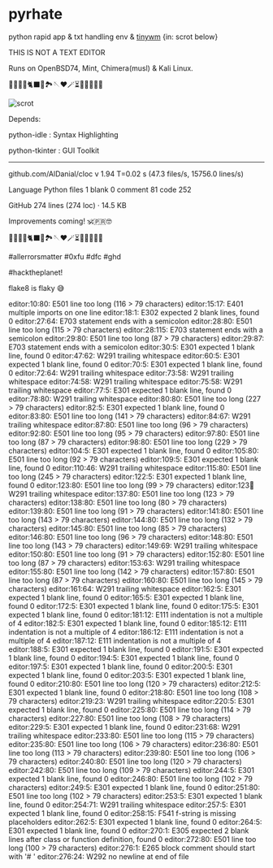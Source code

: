 # pyrhate
python rapid app &amp; txt handling env & [tinywm](https://www.github.com/hardkorebob/tinywm) {in: scrot below}

THIS IS NOT A TEXT EDITOR

Runs on OpenBSD74, Mint, Chimera(musl) & Kali Linux.

🐡🐧🐍🐚🐈‍⬛🦤🏞🪡♥️🪄⏳️🎲🎯🧩🏅🎉

![scrot](https://github.com/hardkorebob/pyrhate/blob/main/scrot.png)

Depends:
  
  python-idle : Syntax Highlighting
  
  python-tkinter : GUI Toolkit

---

github.com/AlDanial/cloc v 1.94  T=0.02 s (47.3 files/s, 15756.0 lines/s)


Language   Python                    files 1          blank 0       comment 81           code 252


                                    

GitHub 274 lines (274 loc) · 14.5 KB

Improvements coming! 🕉🇵🇷🤓

🐡🐧🐍🐚🐈‍⬛🦤🏞🪡♥️🪄⏳️🎲🎯🧩🏅🎉

#allerrorsmatter #0xfu #dfc #ghd

#hacktheplanet!

flake8 is flaky 😅

editor:10:80: E501 line too long (116 > 79 characters)
editor:15:17: E401 multiple imports on one line
editor:18:1: E302 expected 2 blank lines, found 0
editor:27:64: E703 statement ends with a semicolon
editor:28:80: E501 line too long (115 > 79 characters)
editor:28:115: E703 statement ends with a semicolon
editor:29:80: E501 line too long (87 > 79 characters)
editor:29:87: E703 statement ends with a semicolon
editor:30:5: E301 expected 1 blank line, found 0
editor:47:62: W291 trailing whitespace
editor:60:5: E301 expected 1 blank line, found 0
editor:70:5: E301 expected 1 blank line, found 0
editor:72:64: W291 trailing whitespace
editor:73:58: W291 trailing whitespace
editor:74:58: W291 trailing whitespace
editor:75:58: W291 trailing whitespace
editor:77:5: E301 expected 1 blank line, found 0
editor:78:80: W291 trailing whitespace
editor:80:80: E501 line too long (227 > 79 characters)
editor:82:5: E301 expected 1 blank line, found 0
editor:83:80: E501 line too long (141 > 79 characters)
editor:84:67: W291 trailing whitespace
editor:87:80: E501 line too long (96 > 79 characters)
editor:92:80: E501 line too long (95 > 79 characters)
editor:97:80: E501 line too long (87 > 79 characters)
editor:98:80: E501 line too long (229 > 79 characters)
editor:104:5: E301 expected 1 blank line, found 0
editor:105:80: E501 line too long (92 > 79 characters)
editor:109:5: E301 expected 1 blank line, found 0
editor:110:46: W291 trailing whitespace
editor:115:80: E501 line too long (245 > 79 characters)
editor:122:5: E301 expected 1 blank line, found 0
editor:123:80: E501 line too long (99 > 79 characters)
editor:123:100: W291 trailing whitespace
editor:137:80: E501 line too long (123 > 79 characters)
editor:138:80: E501 line too long (80 > 79 characters)
editor:139:80: E501 line too long (91 > 79 characters)
editor:141:80: E501 line too long (143 > 79 characters)
editor:144:80: E501 line too long (132 > 79 characters)
editor:145:80: E501 line too long (85 > 79 characters)
editor:146:80: E501 line too long (96 > 79 characters)
editor:148:80: E501 line too long (143 > 79 characters)
editor:149:69: W291 trailing whitespace
editor:150:80: E501 line too long (91 > 79 characters)
editor:152:80: E501 line too long (87 > 79 characters)
editor:153:63: W291 trailing whitespace
editor:155:80: E501 line too long (142 > 79 characters)
editor:157:80: E501 line too long (87 > 79 characters)
editor:160:80: E501 line too long (145 > 79 characters)
editor:161:64: W291 trailing whitespace
editor:162:5: E301 expected 1 blank line, found 0
editor:165:5: E301 expected 1 blank line, found 0
editor:172:5: E301 expected 1 blank line, found 0
editor:175:5: E301 expected 1 blank line, found 0
editor:181:12: E111 indentation is not a multiple of 4
editor:182:5: E301 expected 1 blank line, found 0
editor:185:12: E111 indentation is not a multiple of 4
editor:186:12: E111 indentation is not a multiple of 4
editor:187:12: E111 indentation is not a multiple of 4
editor:188:5: E301 expected 1 blank line, found 0
editor:191:5: E301 expected 1 blank line, found 0
editor:194:5: E301 expected 1 blank line, found 0
editor:197:5: E301 expected 1 blank line, found 0
editor:200:5: E301 expected 1 blank line, found 0
editor:203:5: E301 expected 1 blank line, found 0
editor:210:80: E501 line too long (120 > 79 characters)
editor:212:5: E301 expected 1 blank line, found 0
editor:218:80: E501 line too long (108 > 79 characters)
editor:219:23: W291 trailing whitespace
editor:220:5: E301 expected 1 blank line, found 0
editor:225:80: E501 line too long (114 > 79 characters)
editor:227:80: E501 line too long (108 > 79 characters)
editor:229:5: E301 expected 1 blank line, found 0
editor:231:68: W291 trailing whitespace
editor:233:80: E501 line too long (115 > 79 characters)
editor:235:80: E501 line too long (106 > 79 characters)
editor:236:80: E501 line too long (113 > 79 characters)
editor:239:80: E501 line too long (106 > 79 characters)
editor:240:80: E501 line too long (120 > 79 characters)
editor:242:80: E501 line too long (109 > 79 characters)
editor:244:5: E301 expected 1 blank line, found 0
editor:246:80: E501 line too long (102 > 79 characters)
editor:249:5: E301 expected 1 blank line, found 0
editor:251:80: E501 line too long (102 > 79 characters)
editor:253:5: E301 expected 1 blank line, found 0
editor:254:71: W291 trailing whitespace
editor:257:5: E301 expected 1 blank line, found 0
editor:258:15: F541 f-string is missing placeholders
editor:262:5: E301 expected 1 blank line, found 0
editor:264:5: E301 expected 1 blank line, found 0
editor:270:1: E305 expected 2 blank lines after class or function definition, found 0
editor:272:80: E501 line too long (100 > 79 characters)
editor:276:1: E265 block comment should start with '# '
editor:276:24: W292 no newline at end of file
